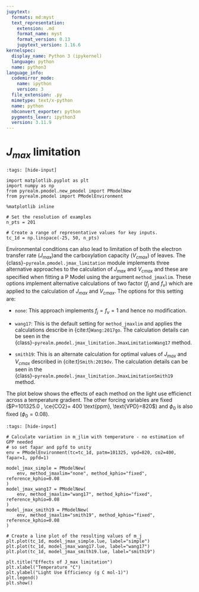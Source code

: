 ```yaml
---
jupytext:
  formats: md:myst
  text_representation:
    extension: .md
    format_name: myst
    format_version: 0.13
    jupytext_version: 1.16.6
kernelspec:
  display_name: Python 3 (ipykernel)
  language: python
  name: python3
language_info:
  codemirror_mode:
    name: ipython
    version: 3
  file_extension: .py
  mimetype: text/x-python
  name: python
  nbconvert_exporter: python
  pygments_lexer: ipython3
  version: 3.11.9
---
```


# $J_{max}$ limitation

```{code-cell} ipython3
:tags: [hide-input]

import matplotlib.pyplot as plt
import numpy as np
from pyrealm.pmodel.new_pmodel import PModelNew
from pyrealm.pmodel import PModelEnvironment

%matplotlib inline

# Set the resolution of examples
n_pts = 201

# Create a range of representative values for key inputs.
tc_1d = np.linspace(-25, 50, n_pts)
```

Environmental conditions can also lead to limitation of both the electron transfer rate
($J_{max}$)and the carboxylation capacity ($V_{cmax}$) of leaves. The
{class}`~pyrealm.pmodel.jmax_limitation` module implements three alternative approaches
to the calculation of $J_{max}$ and $V_{cmax}$ and these are specified when fitting a P
Model using the argument `method_jmaxlim`. These options implement alternative
calculations of two factor ($f_j$ and $f_v$) which are applied to the calculation of
$J_{max}$ and $V_{cmax}$. The options for this setting are:

* `none`: This approach implements $f_j  = f_v = 1$ and hence no modification.
* `wang17`: This is the default setting for `method_jmaxlim` and applies the
  calculations describe in  {cite:t}`Wang:2017go`. The calculation details can be
  seen in the {class}`~pyrealm.pmodel.jmax_limitation.JmaxLimitationWang17` method.

* `smith19`: This is an alternate calculation for optimal values of $J_{max}$
  and $V_{cmax}$ described in {cite:t}`Smith:2019dv`. The calculation details can be
  seen in the {class}`~pyrealm.pmodel.jmax_limitation.JmaxLimitationSmith19` method.

The plot below shows the effects of each method on the light use efficienct across a
temperature gradient. The other forcing variables are fixed ($P=101325.0 , \ce{CO2}= 400
\text{ppm}, \text{VPD}=820$) and $\phi_0$ is also fixed ($\phi_0=0.08$).

```{code-cell} ipython3
:tags: [hide-input]

# Calculate variation in m_jlim with temperature - no estimation of GPP needed
# so set fapar and ppfd to unity
env = PModelEnvironment(tc=tc_1d, patm=101325, vpd=820, co2=400, fapar=1, ppfd=1)

model_jmax_simple = PModelNew(
    env, method_jmaxlim="none", method_kphio="fixed", reference_kphio=0.08
)
model_jmax_wang17 = PModelNew(
    env, method_jmaxlim="wang17", method_kphio="fixed", reference_kphio=0.08
)
model_jmax_smith19 = PModelNew(
    env, method_jmaxlim="smith19", method_kphio="fixed", reference_kphio=0.08
)

# Create a line plot of the resulting values of m_j
plt.plot(tc_1d, model_jmax_simple.lue, label="simple")
plt.plot(tc_1d, model_jmax_wang17.lue, label="wang17")
plt.plot(tc_1d, model_jmax_smith19.lue, label="smith19")

plt.title("Effects of J_max limitation")
plt.xlabel("Temperature °C")
plt.ylabel("Light Use Efficiency (g C mol-1)")
plt.legend()
plt.show()
```

